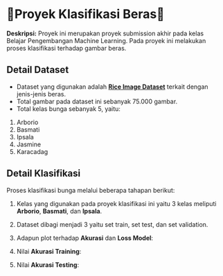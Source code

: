 # **🌾Proyek Klasifikasi Beras🌾** 
**Deskripsi:** Proyek ini merupakan proyek submission akhir pada kelas Belajar Pengembangan Machine Learning. Pada proyek ini melakukan proses klasifikasi terhadap gambar beras.

## **Detail Dataset**
- Dataset yang digunakan adalah **[Rice Image Dataset](https://www.kaggle.com/datasets/muratkokludataset/rice-image-dataset)** terkait dengan jenis-jenis beras.
- Total gambar pada dataset ini sebanyak 75.000 gambar.
- Total kelas bunga sebanyak 5, yaitu:
1. Arborio
2. Basmati
3. Ipsala
4. Jasmine
5. Karacadag

## **Detail Klasifikasi**
Proses klasifikasi bunga melalui beberapa tahapan berikut:
1. Kelas yang digunakan pada proyek klasifikasi ini yaitu 3 kelas meliputi **Arborio**, **Basmati**, dan **Ipsala**.
2. Dataset dibagi menjadi 3 yaitu set train, set test, dan set validation.
3. Adapun plot terhadap **Akurasi** dan **Loss Model**:
   
5. Nilai **Akurasi Training**:
   
6. Nilai **Akurasi Testing**:
   


  
